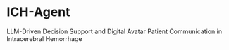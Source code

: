 # ICH-Agent
LLM-Driven Decision Support and Digital Avatar Patient Communication in Intracerebral Hemorrhage
